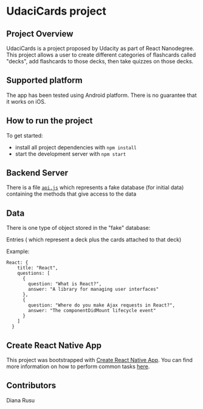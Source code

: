 # UdaciCards project

## Project Overview

UdaciCards is a project proposed by Udacity as part of React Nanodegree. This project allows a user to create different categories of flashcards called "decks", add flashcards to those decks, then take quizzes on those decks.

## Supported platform

The app has been tested using Android platform. There is no guarantee that it works on iOS.

## How to run the project

To get started:

- install all project dependencies with `npm install`
- start the development server with `npm start`

## Backend Server

There is a file [`api.js`](src/utils/api.js) which represents a fake database (for initial data) containing the methods that give access to the data

## Data

There is one type of object stored in the "fake" database:

Entries ( which represent a deck plus the cards attached to that deck)

Example:

```
React: {
    title: "React",
    questions: [
      {
        question: "What is React?",
        answer: "A library for managing user interfaces"
      },
      {
        question: "Where do you make Ajax requests in React?",
        answer: "The componentDidMount lifecycle event"
      }
    ]
  }
```

## Create React Native App

This project was bootstrapped with [Create React Native App](https://github.com/react-community/create-react-native-app). You can find more information on how to perform common tasks [here](https://github.com/react-community/create-react-native-app/blob/master/README.md).

## Contributors

Diana Rusu
